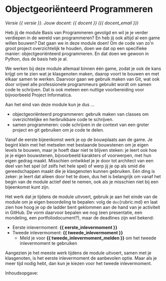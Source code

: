 # Objectgeoriënteerd Programmeren

<!-- Deze regel niet wijzigen! -->
*Versie {{ versie }}. Jouw docent: {{ docent }} ({{ docent_email }})*

Heb jij de module Basis van Programmeren gevolgd en wil je je verder verdiepen in de wereld van programmeren? En heb jij ook altijd al een game willen bouwen? Dat gaan we in deze module doen! Om de code van zo'n groot project overzichtelijk te houden, doen we dat op een specifieke manier: objectgeoriënteerd programmeren. En dat doen we gewoon in Python, dus de basis heb je al.

We werken bij deze module allemaal binnen één game, zodat je ook de kans krijgt om te zien wat je klasgenoten maken, daarop voort te bouwen en met elkaar samen te werken. Daarvoor gaan we gebruik maken van Git, wat ook door vrijwel alle professionele programmeurs gebruikt wordt om samen code te schrijven. Dat is ook meteen een nuttige voorbereiding voor bijvoorbeeld Project Informatica.

Aan het eind van deze module kun je dus ...

- objectgeoriënteerd programmeren: gebruik maken van classes om overzichtelijke en herbruikbare code te schrijven.
- samen programmeren: code schrijven in de context van een groter project en git gebruiken om je code te delen.

Vanaf de eerste bijeenkomst werk je op de bouwplaats aan de game. Je begint klein met het metselen met bestaande bouwstenen om je eigen levels te bouwen, maar je hoeft daar niet te blijven steken: je leert ook hoe je je eigen bouwstenen, bijvoorbeeld karakters of voorwerpen, met hun eigen gedrag maakt. Misschien ontwikkel je je door tot architect van een deel van het spel (of zelfs het hele spel) of werp jij je op als smid die gereedschappen maakt die je klasgenoten kunnen gebruiken. Eén ding is zeker: je leert dat alleen door het te doen, dus het is belangrijk om vanaf het begin van de module actief deel te nemen, ook als je misschien niet bij een bijeenkomst kunt zijn.

Het werk dat je tijdens de module uitvoert, gebruik je aan het einde van de module om je eigen beoordeling te bepalen: volg de `doc`{rubric.md} en laat zien hoe hoog je op de ladder bent geklommen aan de hand van je activiteit in GitHub. De vorm daarvoor bepalen we nog (een presentatie, een mondeling, een portfoliodocument?), maar de deadlines zijn wel bekend:

- Eerste inlevermoment: **{{ eerste_inlevermoment }}**
- Tweede inlevermoment: **{{ tweede_inlevermoment }}**
  - Meld je voor **{{ tweede_inlevermoment_melden }}** om het tweede inlevermoment te gebruiken

Aangezien je het meeste werk tijdens de module uitvoert, samen met je klasgenoten, is het eerste inlevermoment de aanbevolen optie. Maar als je meer tijd nodig hebt, dan kun je kiezen voor het tweede inlevermoment.

Inhoudsopgave:

```{tableofcontents}
```
